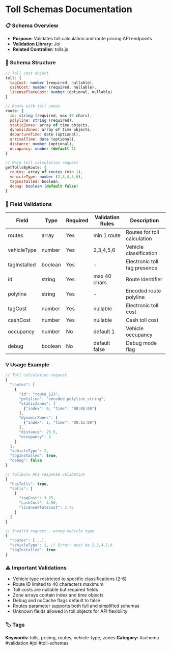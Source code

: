 # Toll Schemas Documentation

### 📋 Schema Overview
- **Purpose:** Validates toll calculation and route pricing API endpoints
- **Validation Library:** Joi
- **Related Controller:** tolls.js

### 🔧 Schema Structure
```javascript
// Toll cost object
toll: {
  tagCost: number (required, nullable),
  cashCost: number (required, nullable),
  licensePlateCost: number (optional, nullable)
}

// Route with toll zones
route: {
  id: string (required, max 40 chars),
  polyline: string (required),
  staticZones: array of time objects,
  dynamicZones: array of time objects,
  departureTime: date (optional),
  arrivalTime: date (optional),
  distance: number (optional),
  occupancy: number (default 1)
}

// Main toll calculation request
getTollsByRoute: {
  routes: array of routes (min 1),
  vehicleType: number (2,3,4,5,6),
  tagInstalled: boolean,
  debug: boolean (default false)
}
```

### 📝 Field Validations
| Field | Type | Required | Validation Rules | Description |
|-------|------|----------|------------------|-------------|
| routes | array | Yes | min 1 route | Routes for toll calculation |
| vehicleType | number | Yes | 2,3,4,5,6 | Vehicle classification |
| tagInstalled | boolean | Yes | - | Electronic toll tag presence |
| id | string | Yes | max 40 chars | Route identifier |
| polyline | string | Yes | - | Encoded route polyline |
| tagCost | number | Yes | nullable | Electronic toll cost |
| cashCost | number | Yes | nullable | Cash toll cost |
| occupancy | number | No | default 1 | Vehicle occupancy |
| debug | boolean | No | default false | Debug mode flag |

### 💡 Usage Example
```javascript
// Toll calculation request
{
  "routes": [
    {
      "id": "route_123",
      "polyline": "encoded_polyline_string",
      "staticZones": [
        {"index": 0, "time": "08:00:00"}
      ],
      "dynamicZones": [
        {"index": 1, "time": "08:15:00"}
      ],
      "distance": 25.5,
      "occupancy": 2
    }
  ],
  "vehicleType": 2,
  "tagInstalled": true,
  "debug": false
}

// TollGuru API response validation
{
  "hasTolls": true,
  "tolls": [
    {
      "tagCost": 3.25,
      "cashCost": 4.50,
      "licensePlateCost": 3.75
    }
  ]
}

// Invalid request - wrong vehicle type
{
  "routes": [...],
  "vehicleType": 1, // Error: must be 2,3,4,5,6
  "tagInstalled": true
}
```

### ⚠️ Important Validations
- Vehicle type restricted to specific classifications (2-6)
- Route ID limited to 40 characters maximum
- Toll costs are nullable but required fields
- Zone arrays contain index and time objects
- Debug and noCache flags default to false
- Routes parameter supports both full and simplified schemas
- Unknown fields allowed in toll objects for API flexibility

### 🏷️ Tags
**Keywords:** tolls, pricing, routes, vehicle-type, zones
**Category:** #schema #validation #joi #toll-schemas